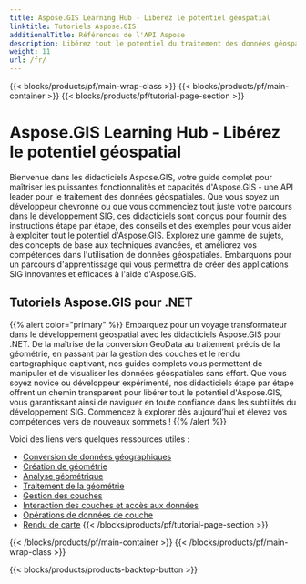 ```yaml
---
title: Aspose.GIS Learning Hub - Libérez le potentiel géospatial
linktitle: Tutoriels Aspose.GIS
additionalTitle: Références de l'API Aspose
description: Libérez tout le potentiel du traitement des données géospatiales avec Aspose.GIS. Plongez dans nos didacticiels pour obtenir des conseils étape par étape et des conseils d'experts.
weight: 11
url: /fr/
---
```


{{< blocks/products/pf/main-wrap-class >}}
{{< blocks/products/pf/main-container >}}
{{< blocks/products/pf/tutorial-page-section >}}

# Aspose.GIS Learning Hub - Libérez le potentiel géospatial


Bienvenue dans les didacticiels Aspose.GIS, votre guide complet pour maîtriser les puissantes fonctionnalités et capacités d'Aspose.GIS - une API leader pour le traitement des données géospatiales. Que vous soyez un développeur chevronné ou que vous commenciez tout juste votre parcours dans le développement SIG, ces didacticiels sont conçus pour fournir des instructions étape par étape, des conseils et des exemples pour vous aider à exploiter tout le potentiel d'Aspose.GIS. Explorez une gamme de sujets, des concepts de base aux techniques avancées, et améliorez vos compétences dans l'utilisation de données géospatiales. Embarquons pour un parcours d'apprentissage qui vous permettra de créer des applications SIG innovantes et efficaces à l'aide d'Aspose.GIS.

## Tutoriels Aspose.GIS pour .NET
{{% alert color="primary" %}}
Embarquez pour un voyage transformateur dans le développement géospatial avec les didacticiels Aspose.GIS pour .NET. De la maîtrise de la conversion GeoData au traitement précis de la géométrie, en passant par la gestion des couches et le rendu cartographique captivant, nos guides complets vous permettent de manipuler et de visualiser les données géospatiales sans effort. Que vous soyez novice ou développeur expérimenté, nos didacticiels étape par étape offrent un chemin transparent pour libérer tout le potentiel d'Aspose.GIS, vous garantissant ainsi de naviguer en toute confiance dans les subtilités du développement SIG. Commencez à explorer dès aujourd’hui et élevez vos compétences vers de nouveaux sommets !
{{% /alert %}}

Voici des liens vers quelques ressources utiles :
 
- [Conversion de données géographiques](./net/geo-data-conversion/)
- [Création de géométrie](./net/geometry-creation/)
- [Analyse géométrique](./net/geometry-analysis/)
- [Traitement de la géométrie](./net/geometry-processing/)
- [Gestion des couches](./net/layer-management/)
- [Interaction des couches et accès aux données](./net/layer-interaction-and-data-access/)
- [Opérations de données de couche](./net/layer-data-operations/)
- [Rendu de carte](./net/map-rendering/)
{{< /blocks/products/pf/tutorial-page-section >}}

{{< /blocks/products/pf/main-container >}}
{{< /blocks/products/pf/main-wrap-class >}}

{{< blocks/products/products-backtop-button >}}
